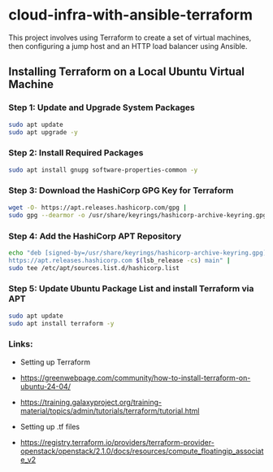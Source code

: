 # cloud-infra-with-ansible-terraform
This project involves using Terraform to create a set of virtual machines, then configuring a jump host and an HTTP load balancer using Ansible.

## Installing Terraform on a Local Ubuntu Virtual Machine

### Step 1: Update and Upgrade System Packages
```bash
sudo apt update
sudo apt upgrade -y
```

### Step 2: Install Required Packages
```bash
sudo apt install gnupg software-properties-common -y
```

### Step 3: Download the HashiCorp GPG Key for Terraform
```bash
wget -O- https://apt.releases.hashicorp.com/gpg |
sudo gpg --dearmor -o /usr/share/keyrings/hashicorp-archive-keyring.gpg
```

### Step 4: Add the HashiCorp APT Repository
```bash
echo "deb [signed-by=/usr/share/keyrings/hashicorp-archive-keyring.gpg]
https://apt.releases.hashicorp.com $(lsb_release -cs) main" |
sudo tee /etc/apt/sources.list.d/hashicorp.list
```

### Step 5: Update Ubuntu Package List and install Terraform via APT
```bash
sudo apt update
sudo apt install terraform -y
```


### Links:
- Setting up Terraform
- https://greenwebpage.com/community/how-to-install-terraform-on-ubuntu-24-04/
- https://training.galaxyproject.org/training-material/topics/admin/tutorials/terraform/tutorial.html

- Setting up .tf files
- https://registry.terraform.io/providers/terraform-provider-openstack/openstack/2.1.0/docs/resources/compute_floatingip_associate_v2
